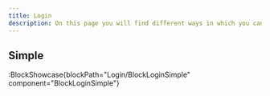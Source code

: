 ```yaml
---
title: Login
description: On this page you will find different ways in which you can styles your Login page.
---
```


## Simple

:BlockShowcase{blockPath="Login/BlockLoginSimple" component="BlockLoginSimple"}

